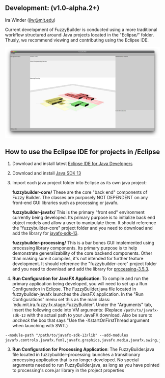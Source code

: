 ## Development: (v1.0-alpha.2+)
Ira Winder (jiw@mit.edu)

Current development of FuzzyBuilder is conducted using a more traditional workflow structured around Java projects located in the "Eclipse/" folder. Thusly, we recommend viewing and contributing using the Eclipse IDE.

![Fuzzy Builder by Ira Winder](../screenshots/current_release.png "Fuzzy Builder by Ira Winder")

## How to use the Eclipse IDE for projects in /Eclipse

1. Download and install latest [Eclipse IDE for Java Developers](
https://www.eclipse.org/downloads/packages/release/2019-09/r/eclipse-ide-java-developers)

2. Download and install [Java SDK 13](https://www.oracle.com/technetwork/java/javase/downloads/jdk13-downloads-5672538.html)

3. Import each java project folder into Eclipse as its own java project:

	**fuzzybuilder-core/** These are the core "back end" components of Fuzzy Builder. The classes are purposely NOT DEPENDENT on any front-end GUI libraries such as processing or javafx.

	**fuzzybuilder-javafx/** This is the primary "front end" environment currently being developed. Its primary purpose is to initialize back end object models and allow a user to manipulate them. It should reference the "fuzzybuilder-core" project folder and you need to download and add the library for [javafx-sdk-13](https://gluonhq.com/products/javafx/).

	**fuzzybuilder-processing/** This is a bar bones GUI implemented using processing library components. Its primary purpose is to help demonstrate generalizability of the core backend components. Other than making sure it compiles, it's not intended for further feature development. It should reference the "fuzzybuilder-core" project folder and you need to download and add the library for [processing-3.5.3](https://processing.org/tutorials/eclipse/).

4. **Run Configuration for JavaFX Application**: To compile and run the primary application being developed, you will need to set up a Run Configuration in Eclipse. The FuzzyBuilder.java file located in fuzzybuilder-javafx launches the JavaFX application.  In the "Run Configurations" menu set this as the main class:  'edu.mit.ira.fuzzy.fx.stage.FuzzyBuilder'. Under the "Arguments" tab, insert the following code into VM arguments: (Replace `/path/to/javafx-sdk-13` with the actual path to your JavaFX download. Also be sure to *uncheck* the box that says "Use the -XstartOnFirstThread argument when launching with SWT.)
```
--module-path "/path/to/javafx-sdk-13/lib" --add-modules javafx.controls,javafx.fxml,javafx.graphics,javafx.media,javafx.swing,javafx.web
```

3. **Run Configuration for Processing Application**: The FuzzyBuilder.java file located in fuzzybuilder-processing launches a transitionary processing application that is no longer developed. No special arguments needed to run FuzzyBuilder.java, as long as you have pointed to processing's core.jar library in the project properties